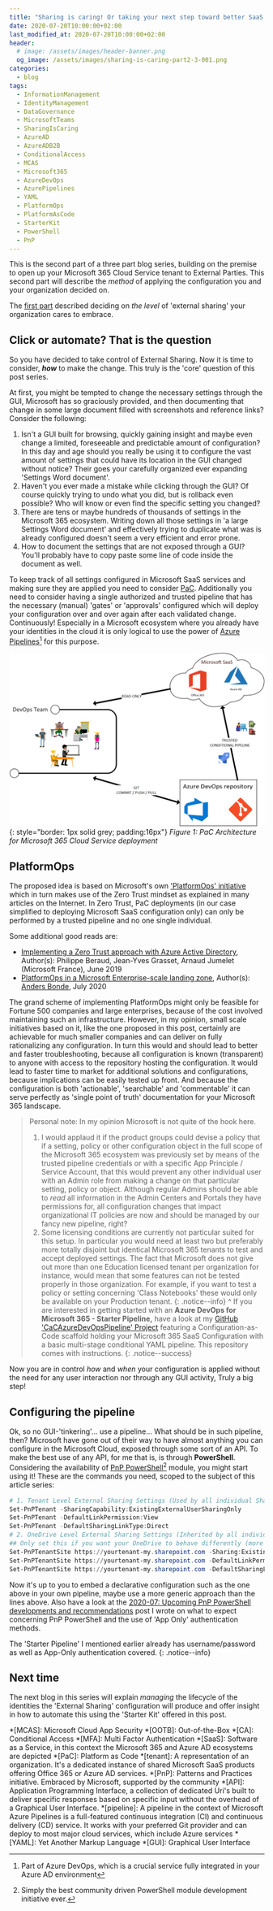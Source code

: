 ```yaml
---
title: "Sharing is caring! Or taking your next step toward better SaaS Governance and External Identity Management for Microsoft 365 - Part 2 of 3"
date: 2020-07-20T10:00:00+02:00
last_modified_at: 2020-07-20T10:00:00+02:00
header:
  # image: /assets/images/header-banner.png
  og_image: /assets/images/sharing-is-caring-part2-3-001.png
categories:
  - blog
tags:
  - InformationManagement
  - IdentityManagement
  - DataGovernance
  - MicrosoftTeams
  - SharingIsCaring
  - AzureAD
  - AzureADB2B
  - ConditionalAccess
  - MCAS
  - Microsoft365
  - AzureDevOps
  - AzurePipelines
  - YAML
  - PlatformOps
  - PlatformAsCode
  - StarterKit
  - PowerShell
  - PnP
---
```

This is the second part of a three part blog series, building on the premise to open up your Microsoft 365 Cloud Service tenant to External Parties. This second part will describe the *method* of applying the configuration you and your organization decided on.

The [first part][1] described deciding on *the level* of 'external sharing' your organization cares to embrace.

## Click or automate? That is the question

So you have decided to take control of External Sharing. Now it is time to consider, ***how*** to make the change. This truly is the 'core' question of this post series.

At first, you might be tempted to change the necessary settings through the GUI, Microsoft has so graciously provided, and then documenting that change in some large document filled with screenshots and reference links? Consider the following:

1. Isn't a GUI built for browsing, quickly gaining insight and maybe even change a limited, foreseeable and predictable amount of configuration? In this day and age should you really be using it to configure the vast amount of settings that could have its location in the GUI changed without notice? Their goes your carefully organized ever expanding 'Settings Word document'.
1. Haven't you ever made a mistake while clicking through the GUI? Of course quickly trying to undo what you did, but is rollback even possible? Who will know or even find the specific setting you changed?
1. There are tens or maybe hundreds of thousands of settings in the Microsoft 365 ecosystem. Writing down all those settings in 'a large Settings Word document' and effectively trying to duplicate what was is already configured doesn't seem a very efficient and error prone.
1. How to document the settings that are not exposed through a GUI? You'll probably have to copy paste some line of code inside the document as well.

To keep track of all settings configured in Microsoft SaaS services and making sure they are applied you need to consider [PaC][2]. Additionally you need to consider having a single authorized and trusted pipeline that has the necessary (manual) 'gates' or 'approvals' configured which will deploy your configuration over and over again after each validated change. Continuously! Especially in a Microsoft ecosystem where you already have your identities in the cloud it is only logical to use the power of [Azure Pipelines][3][^1] for this purpose.

![PaC Architecture for Microsoft 365 Cloud Service deployment](/assets/images/sharing-is-caring-part2-3-001.png "PaC Architecture for Microsoft 365 Cloud Service deployment"){: style="border: 1px solid grey; padding:16px"}
*Figure 1: PaC Architecture for Microsoft 365 Cloud Service deployment*

## PlatformOps

The proposed idea is based on Microsoft's own ['PlatformOps' initiative][2] which in turn makes use of the Zero Trust mindset as explained in many articles on the Internet. In Zero Trust, PaC deployments (in our case simplified to deploying Microsoft SaaS configuration only) can only be performed by a trusted pipeline and no one single individual.

Some additional good reads are:

* [Implementing a Zero Trust approach with Azure Active Directory][7], Author(s): Philippe Beraud, Jean-Yves Grasset, Arnaud Jumelet (Microsoft France), June 2019
* [PlatformOps in a Microsoft Enterprise-scale landing zone][8], Author(s): [Anders Bonde][9], July 2020

The grand scheme of implementing PlatformOps might only be feasible for Fortune 500 companies and large enterprises, because of the cost involved maintaining such an infrastructure. However, in my opinion, small scale initiatives based on it, like the one proposed in this post, certainly are achievable for much smaller companies and can deliver on fully rationalizing any configuration. In turn this would and should lead to better and faster troubleshooting, because all configuration is known (transparent) to anyone with access to the repository hosting the configuration. It would lead to faster time to market for additional solutions and configurations, because implications can be easily tested up front. And because the configuration is both 'actionable', 'searchable' and 'commentable' it can serve perfectly as 'single point of truth' documentation for your Microsoft 365 landscape.

> Personal note: In my opinion Microsoft is not quite of the hook here.
>
> 1. I would applaud it if the product groups could devise a policy that if a setting, policy or other configuration object in the full scope of the Microsoft 365 ecosystem was previously set by means of the trusted pipeline credentials or with a specific App Principle / Service Account, that this would prevent any other individual user with an Admin role from making a change on that particular setting, policy or object. Although regular Admins should be able to *read* all information in the Admin Centers and Portals they have permissions for, all configuration changes that impact organizational IT policies are now and should be managed by our fancy new pipeline, right?
> 2. Some licensing conditions are currently not particular suited for this setup. In particular you would need at least two but preferably more totally disjoint but identical Microsoft 365 tenants to test and accept deployed settings. The fact that Microsoft does not give out more than one Education licensed tenant per organization for instance, would mean that some features can not be tested properly in those organization. For example, if you want to test a policy or setting concerning 'Class Notebooks' these would only be available on your Production tenant.
{: .notice--info}
^
If you are interested in getting started with an **Azure DevOps for Microsoft 365 - Starter Pipeline,** have a look at my [GitHub 'CaCAzureDevOpsPipeline' Project][6] featuring a Configuration-as-Code scaffold holding your Microsoft 365 SaaS Configuration with a basic multi-stage conditional YAML pipeline. This repository comes with instructions.
{: .notice--success}

Now you are in control *how* and *when* your configuration is applied without the need for any user interaction nor through any GUI activity, Truly a big step!

## Configuring the pipeline

Ok, so no GUI-'tinkering'... use a pipeline... What should be in such pipeline, then? Microsoft have gone out of their way to have almost anything you can configure in the Microsoft Cloud, exposed through some sort of an API. To make the best use of any API, for me that is, is through **PowerShell**. Considering the availability of [PnP PowerShell][4][^2] module, you might start using it! These are the commands you need, scoped to the subject of this article series:

```powershell
# 1. Tenant Level External Sharing Settings (Used by all individual SharePoint Online Sites)
Set-PnPTenant -SharingCapability:ExistingExternalUserSharingOnly
Set-PnPTenant -DefaultLinkPermission:View
Set-PnPTenant -DefaultSharingLinkType:Direct
# 2. OneDrive Level External Sharing Settings (Inherited by all individual OneDrive Personal Sites)
## Only set this if you want your OneDrive to behave differently (more restrictive) than Tenant Level settings
Set-PnPTenantSite https://yourtenant-my.sharepoint.com -Sharing:ExistingExternalUserSharingOnly
Set-PnPTenantSite https://yourtenant-my.sharepoint.com -DefaultLinkPermission:View
Set-PnPTenantSite https://yourtenant-my.sharepoint.com -DefaultSharingLinkType:Direct
```

Now it's up to you to embed a declarative configuration such as the one above in your own pipeline, maybe use a more generic approach than the lines above. Also have a look at the [2020-07: Upcoming PnP PowerShell developments and recommendations][11] post I wrote on what to expect concerning PnP PowerShell and the use of 'App Only' authentication methods.

The 'Starter Pipeline' I mentioned earlier already has username/password as well as App-Only authentication covered.
{: .notice--info}

## Next time

The next blog in this series will explain *managing* the lifecycle of the identities the 'External Sharing' configuration will produce and offer insight in how to automate this using the 'Starter Kit' offered in this post.

<!-- Begin FootNotes -->
[^1]: Part of Azure DevOps, which is a crucial service fully integrated in your Azure AD environment
[^2]: Simply the best community driven PowerShell module development initiative ever.
<!-- End FootNotes -->

<!-- Begin Abbreviations -->
*[MCAS]: Microsoft Cloud App Security
*[OOTB]: Out-of-the-Box
*[CA]: Conditional Access
*[MFA]: Multi Factor Authentication
*[SaaS]: Software as a Service, in this context the Microsoft 365 and Azure AD ecosystems are depicted
*[PaC]: Platform as Code
*[tenant]: A representation of an organization. It's a dedicated instance of shared Microsoft SaaS products offering Office 365 or Azure AD services.
*[PnP]: Patterns and Practices initiative. Embraced by  Microsoft, supported by the community
*[API]: Application Programming Interface, a collection of dedicated Uri's built to deliver specific responses based on specific input without the overhead of a Graphical User Interface.
*[pipeline]: A pipeline in the context of Microsoft Azure Pipelines is a full-featured continuous integration (CI) and continuous delivery (CD) service. It works with your preferred Git provider and can deploy to most major cloud services, which include Azure services
*[YAML]: Yet Another Markup Language
*[GUI]: Graphical User Interface
<!-- End Abbreviations -->

<!-- Begin References -->
[1]: /blog/post-sharing-is-caring-part1-3/
[2]: https://docs.microsoft.com/en-us/azure/cloud-adoption-framework/ready/enterprise-scale/platform-automation-and-devops
[3]: https://docs.microsoft.com/en-us/azure/devops/pipelines/get-started/pipelines-get-started?view=azure-devops
[4]: https://github.com/pnp/PnP-PowerShell#installation
[5]: https://pnp.github.io
[6]: /CaCAzureDevOpsPipeline
[7]: https://www.microsoft.com/en-us/download/details.aspx?id=58366
[8]: https://www.linkedin.com/pulse/platformops-microsoft-enterprise-scale-landing-zone-anders-bonde
[9]: https://www.linkedin.com/in/bonde
[10]: https://www.erwinmcm.com/pnp-teams-cmdlets/
[11]: /blog/post-pnp-powershell-developments/
<!-- End References -->
